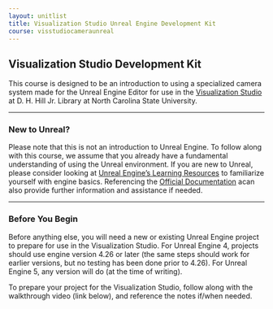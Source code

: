 ```yaml
---
layout: unitlist
title: Visualization Studio Unreal Engine Development Kit
course: visstudiocameraunreal
---
```


## Visualization Studio Development Kit

This course is designed to be an introduction to using a specialized camera system made for the Unreal Engine Editor for use in the [Visualization Studio](https://www.lib.ncsu.edu/spaces/visualization-studio) at D. H. Hill Jr. Library at North Carolina State University.

---

### New to Unreal?

Please note that this is not an introduction to Unreal Engine. To follow along with this course, we assume that you already have a fundamental understanding of using the Unreal environment. If you are new to Unreal, please consider looking at [Unreal Engine’s Learning Resources](https://www.unrealengine.com/en-US/learn) to familiarize yourself with engine basics. Referencing the [Official Documentation](https://docs.unrealengine.com/5.0/en-US/) acan also provide further information and assistance if needed.

---

### Before You Begin

Before anything else, you will need a new or existing Unreal Engine project to prepare for use in the Visualization Studio. For Unreal Engine 4, projects should use engine version 4.26 or later (the same steps should work for earlier versions, but no testing has been done prior to 4.26). For Unreal Engine 5, any version will do (at the time of writing).

To prepare your project for the Visualization Studio, follow along with the walkthrough video (link below), and reference the notes if/when needed.